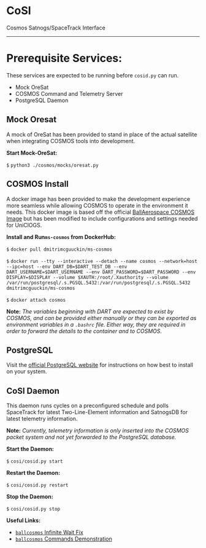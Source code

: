 # CoSI

Cosmos Satnogs/SpaceTrack Interface

***

# Prerequisite Services:

These services are expected to be running before `cosid.py` can run.

* Mock OreSat
* COSMOS Command and Telemetry Server
* PostgreSQL Daemon


## Mock Oresat

A mock of OreSat has been provided to stand in place of the actual satellite when integrating COSMOS tools into development.

**Start Mock-OreSat:**

`$` `python3 ./cosmos/mocks/oresat.py`

## COSMOS Install

A docker image has been provided to make the development experience more seamless while allowing COSMOS to operate in the environment it needs. This docker image is based off the official [BallAerospace COSMOS Image](https://hub.docker.com/r/ballaerospace/cosmos) but has been modified to include configurations and settings needed for UniClOGS.

**Install and Run`ms-cosmos` from DockerHub:**

`$` `docker pull dmitrimcguuckin/ms-cosmos`

`$` `docker run --tty --interactive --detach --name cosmos --network=host --ipc=host --env DART_DB=$DART_TEST_DB --env DART_USERNAME=$DART_USERNAME --env DART_PASSWORD=$DART_PASSWORD --env DISPLAY=$DISPLAY --volume $XAUTH:/root/.Xauthority --volume /var/run/postgresql/.s.PGSQL.5432:/var/run/postgresql/.s.PGSQL.5432 dmitrimcguuckin/ms-cosmos`

`$` `docker attach cosmos`

**Note:** *The variables beginning with DART are expected to exist by COSMOS, and can be provided either manually or they can be exported as environment variables in a `.bashrc` file. Either way, they are required in order to forward the details to the container and to COSMOS.*

## PostgreSQL

Visit the [official PostgreSQL website](https://www.postgresql.org/download/) for instructions on how best to install on your system.

## CoSI Daemon

This daemon runs cycles on a preconfigured schedule and polls SpaceTrack for latest Two-Line-Element information and SatnogsDB for latest telemetry information.

**Note:** *Currently, telemetry information is only inserted into the COSMOS packet system and not yet forwarded to the PostgreSQL database.*

**Start the Daemon:**

`$` `cosi/cosid.py start`

**Restart the Daemon:**

`$` `cosi/cosid.py restart`

**Stop the Daemon:**

`$` `cosi/cosid.py stop`

**Useful Links:**

* [`ballcosmos` Infinite Wait Fix](https://github.com/BallAerospace/python-ballcosmos/commit/377552e91ffafea76acedee8cb7ada1abc202898)
* [`ballcosmos` Commands Demonstration](https://github.com/BallAerospace/python-ballcosmos/blob/master/examples/test_json_drb.py)
